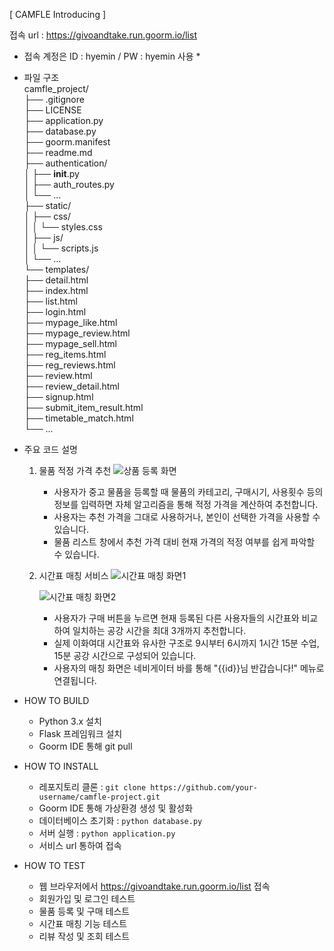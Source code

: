 
[ CAMFLE Introducing ]

접속 url : https://givoandtake.run.goorm.io/list
* 접속 계정은
  ID : hyemin / PW : hyemin 사용 *


* 파일 구조<br>
camfle_project/<br>
├── .gitignore<br>
├── LICENSE<br>
├── application.py<br>
├── database.py<br>
├── goorm.manifest<br>
├── readme.md<br>
├── authentication/<br>
│   ├── __init__.py<br>
│   ├── auth_routes.py<br>
│   └── ...<br>
├── static/<br>
│   ├── css/<br>
│   │   └── styles.css<br>
│   ├── js/<br>
│   │   └── scripts.js<br>
│   └── ...<br>
└── templates/<br>
    ├── detail.html<br>
    ├── index.html<br>
    ├── list.html<br>
    ├── login.html<br>
    ├── mypage_like.html<br>
    ├── mypage_review.html<br>
    ├── mypage_sell.html<br>
    ├── reg_items.html<br>
    ├── reg_reviews.html<br>
    ├── review.html<br>
    ├── review_detail.html<br>
    ├── signup.html<br>
    ├── submit_item_result.html<br>
    ├── timetable_match.html<br>
    └── ...<br>

* 주요 코드 설명
   1. 물품 적정 가격 추천
      ![상품 등록 화면](https://github.com/juyoun3420/camfle_project/blob/week11-2/1.%20%EC%82%AC%EC%A7%84.png)
      - 사용자가 중고 물품을 등록할 때 물품의 카테고리, 구매시기, 사용횟수 등의 정보를 입력하면 자체 알고리즘을 통해 적정 가격을 계산하여 추천합니다.
      - 사용자는 추천 가격을 그대로 사용하거나, 본인이 선택한 가격을 사용할 수 있습니다.
      - 물품 리스트 창에서 추천 가격 대비 현재 가격의 적정 여부를 쉽게 파악할 수 있습니다.
   2. 시간표 매칭 서비스
      ![시간표 매칭 화면1](https://github.com/juyoun3420/camfle_project/blob/week11-2/2-1.%EC%82%AC%EC%A7%84.png)

      ![시간표 매칭 화면2](https://github.com/juyoun3420/camfle_project/blob/week11-2/2-2.%EC%82%AC%EC%A7%84.png)
      - 사용자가 구매 버튼을 누르면 현재 등록된 다른 사용자들의 시간표와 비교하여 일치하는 공강 시간을 최대 3개까지 추천합니다.
      - 실제 이화여대 시간표와 유사한 구조로 9시부터 6시까지 1시간 15분 수업, 15분 공강 시간으로 구성되어 있습니다.
      - 사용자의 매칭 화면은 네비게이터 바를 통해 "{{id}}님 반갑습니다!" 메뉴로 연결됩니다.
* HOW TO BUILD
  - Python 3.x 설치
  - Flask 프레임워크 설치
  - Goorm IDE 통해 git pull

* HOW TO INSTALL
  - 레포지토리 클론 : `git clone https://github.com/your-username/camfle-project.git`
  - Goorm IDE 통해 가상환경 생성 및 활성화
  - 데이터베이스 초기화 : `python database.py`
  - 서버 실행 : `python application.py`
  - 서비스 url 통하여 접속

* HOW TO TEST
  - 웹 브라우저에서 https://givoandtake.run.goorm.io/list 접속
  - 회원가입 및 로그인 테스트
  - 물품 등록 및 구매 테스트
  - 시간표 매칭 기능 테스트
  - 리뷰 작성 및 조회 테스트       


      
